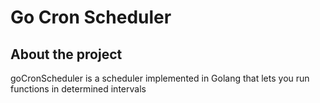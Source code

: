 # Go Cron Scheduler

## About the project

goCronScheduler is a scheduler implemented in Golang that lets you run functions in determined intervals